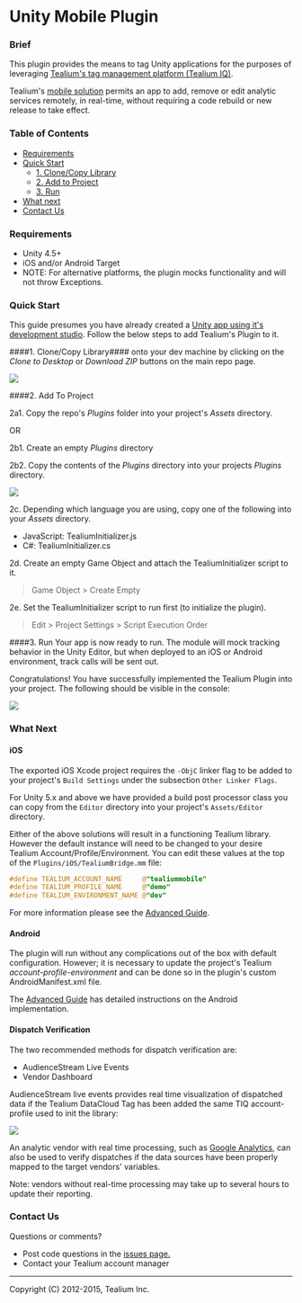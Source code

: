 Unity Mobile Plugin
===================

### Brief ###

This plugin provides the means to tag Unity applications for the purposes of leveraging [Tealium's tag management platform (Tealium IQ)](http://tealium.com/products/enterprise-tag-management/). 

Tealium's [mobile solution](http://tealium.com/products/enterprise-tag-management/mobile/) permits an app to add, remove or edit analytic services remotely, in real-time, without requiring a code rebuild or new release to take effect.

### Table of Contents ###

- [Requirements](#requirements)
- [Quick Start](#quick-start)
    - [1. Clone/Copy Library](#1-clonecopy-library)
    - [2. Add to Project](#2-add-to-project)
    - [3. Run](#3-run)
- [What next](#what-next)
- [Contact Us](#contact-us)

### Requirements ###

* Unity 4.5+
* iOS and/or Android Target
 * NOTE: For alternative platforms, the plugin mocks functionality and will not throw Exceptions. 
 
### Quick Start ###

This guide presumes you have already created a [Unity app using it's development studio](http://unity3d.com/learn/tutorials/modules). Follow the below steps to add Tealium's Plugin to it.  

####1. Clone/Copy Library####
onto your dev machine by clicking on the *Clone to Desktop* or *Download ZIP* buttons on the main repo page.

![](../../wiki/images/generic_githubclone.png)

####2. Add To Project 

2a1. Copy the repo's *Plugins* folder into your project's *Assets* directory.

OR 

2b1. Create an empty *Plugins* directory

2b2. Copy the contents of the *Plugins* directory into your projects *Plugins* directory. 



![](../../wiki/images/copy.png)

2c. Depending which language you are using, copy one of the following into your *Assets* directory.

* JavaScript: TealiumInitializer.js
* C#: TealiumInitializer.cs

2d. Create an empty Game Object and attach the TealiumInitializer script to it. 
> Game Object &gt; Create Empty

2e. Set the TealiumInitializer script to run first (to initialize the plugin).
> Edit &gt; Project Settings &gt; Script Execution Order

####3. Run
Your app is now ready to run. The module will mock tracking behavior in the Unity Editor, but when deployed to an iOS or Android environment, track calls will be sent out. 

Congratulations! You have successfully implemented the Tealium Plugin into your project. The following should be visible in the console: 

![](../../wiki/images/logs.png)

### What Next ###

#### iOS

The exported iOS Xcode project requires the ```-ObjC``` linker flag to be added to your project's ```Build Settings``` under the subsection ```Other Linker Flags```. 

For Unity 5.x and above we have provided a build post processor class you can copy from the ```Editor``` directory into your project's ```Assets/Editor``` directory.  

Either of the above solutions will result in a functioning Tealium library.  However the default instance will need to be changed to your desire Tealium Account/Profile/Environment.  You can edit these values at the top of the ```Plugins/iOS/TealiumBridge.mm``` file:

```objective-c
#define TEALIUM_ACCOUNT_NAME     @"tealiummobile"
#define TEALIUM_PROFILE_NAME     @"demo"
#define TEALIUM_ENVIRONMENT_NAME @"dev"
```

For more information please see the [Advanced Guide](../../wiki/Advanced-Guide#deploying-to-an-ios-project).

#### Android ####

The plugin will run without any complications out of the box with default configuration. However; it is necessary to update the project's Tealium *account-profile-environment* and can be done so in the plugin's custom AndroidManifest.xml file. 

The [Advanced Guide](../../wiki/Advanced-Guide#deploying-to-an-android-project) has  detailed instructions on the Android implementation. 

#### Dispatch Verification
The two recommended methods for dispatch verification are:

- AudienceStream Live Events
- Vendor Dashboard

AudienceStream live events provides real time visualization of dispatched data if the Tealium DataCloud Tag has been added the same TIQ account-profile used to init the library:

![](../../wiki/images/EventStore.png)

An analytic vendor with real time processing, such as [Google Analytics](http://www.google.com/analytics/), can also be used to verify dispatches if the data sources have been properly mapped to the target vendors' variables. 

Note: vendors without real-time processing may take up to several hours to update their reporting.

### Contact Us ###
Questions or comments?

- Post code questions in the [issues page.](../../issues)
- Contact your Tealium account manager


--------------------------------------------

Copyright (C) 2012-2015, Tealium Inc.
